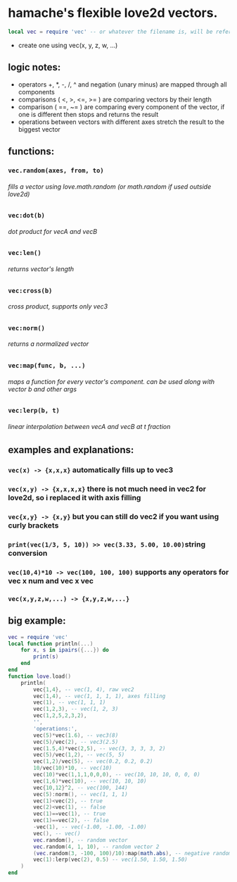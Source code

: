 # hamache's flexible love2d vectors.
```lua
local vec = require 'vec' -- or whatever the filename is, will be referenced as vec in description below
```
- create one using vec(x, y, z, w, ...)

## logic notes:
- operators +, *, -, /, ^ and negation (unary minus) are mapped through all components
- comparisons ( <, >, <=, >= ) are comparing vectors by their length
- comparison ( ==, ~= ) are comparing every component of the vector, if one is different then stops and returns the result
- operations between vectors with different axes stretch the result to the biggest vector

## functions:
### `vec.random(axes, from, to)`
###### fills a vector using love.math.random (or math.random if used outside love2d)
### `vec:dot(b)`
###### dot product for vecA and vecB
### `vec:len()`
###### returns vector's length
### `vec:cross(b)`
###### cross product, supports only vec3
### `vec:norm()`
###### returns a normalized vector
### `vec:map(func, b, ...)`
###### maps a function for every vector's component. can be used along with vector b and other args
### `vec:lerp(b, t)`
###### linear interpolation between vecA and vecB at t fraction

## examples and explanations:
### `vec(x) -> {x,x,x}` automatically fills up to vec3
### `vec(x,y) -> {x,x,x,x}` there is not much need in vec2 for love2d, so i replaced it with axis filling 
### `vec{x,y} -> {x,y}` but you can still do vec2 if you want using curly brackets
### `print(vec(1/3, 5, 10)) >> vec(3.33, 5.00, 10.00)`string conversion
### `vec(10,4)*10 -> vec(100, 100, 100)` supports any operators for  vec x num  and  vec x vec
### `vec(x,y,z,w,...) -> {x,y,z,w,...}`

## big example:
```lua
vec = require 'vec'
local function println(...)
    for x, s in ipairs({...}) do
        print(s)
    end
end
function love.load()
    println(
        vec{1,4}, -- vec(1, 4), raw vec2
        vec(1,4), -- vec(1, 1, 1, 1), axes filling
        vec(1), -- vec(1, 1, 1)
        vec(1,2,3), -- vec(1, 2, 3)
        vec(1,2,5,2,3,2),
        '',
        'operations:',
        vec(5)*vec(1.6), -- vec3(8)
        vec(5)/vec(2), -- vec3(2.5)
        vec(1.5,4)*vec(2,5), -- vec(3, 3, 3, 3, 2)
        vec(5)/vec(1,2), -- vec(5, 5)
        vec(1,2)/vec(5), -- vec(0.2, 0.2, 0.2)
        10/vec(10)*10, -- vec(10)
        vec(10)*vec(1,1,1,0,0,0), -- vec(10, 10, 10, 0, 0, 0)
        vec(1,6)*vec(10), -- vec(10, 10, 10)
        vec{10,12}^2, -- vec(100, 144)
        vec(5):norm(), -- vec(1, 1, 1)
        vec(1)<vec(2), -- true
        vec(2)<vec(1), -- false
        vec(1)==vec(1), -- true
        vec(1)==vec(2), -- false
        -vec(1), -- vec(-1.00, -1.00, -1.00)
        vec(), -- vec()
        vec.random(), -- random vector
        vec.random(4, 1, 10), -- random vector 2
        (vec.random(3, -100, 100)/10):map(math.abs), -- negative random turned to positive using math.abs
        vec(1):lerp(vec(2), 0.5) -- vec(1.50, 1.50, 1.50)
    )
end
```

